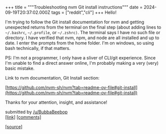 +++
title = """Troubleshooting nvm Git install instructions"""
date = 2024-09-19T20:37:02.000Z
tags = ["reddit","cli"]
+++
Hello!

I'm trying to follow the Git install documentation for nvm and getting unexpected returns from the terminal on the final step (about adding lines to `~/.bashrc`, `~/.profile`, or `~/.zshrc)`. The terminal says I have no such file or directory. I have verified that nvm, npm, and node are all installed and up to date. I enter the prompts from the home folder. I'm on windows, so using bash technically, if that matters.

PS: I'm not a programmer, I only have a sliver of CLI/git experience. Since I'm unable to find a direct answer online, I'm probably making a very (very) basic mistake.

Link to nvm documentation, Git Install section:

[https://github.com/nvm-sh/nvm?tab=readme-ov-file#git-install](https://github.com/nvm-sh/nvm?tab=readme-ov-file#git-install)

Thanks for your attention, insight, and assistance!

submitted by [/u/BubbaBeebop](https://www.reddit.com/user/BubbaBeebop)  
[\[link\]](https://www.reddit.com/r/commandline/comments/1fkug4w/troubleshooting_nvm_git_install_instructions/) [\[comments\]](https://www.reddit.com/r/commandline/comments/1fkug4w/troubleshooting_nvm_git_install_instructions/)

[[source]](https://www.reddit.com/r/commandline/comments/1fkug4w/troubleshooting_nvm_git_install_instructions/)
